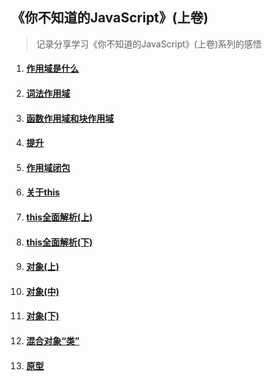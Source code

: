 ## 《你不知道的JavaScript》(上卷)

> 记录分享学习《你不知道的JavaScript》(上卷)系列的感悟

1. #### [作用域是什么](https://jayconscious.github.io/blog/book/dontknowjs/scope&closure/scope.html)
2. #### [词法作用域](https://jayconscious.github.io/blog/book/dontknowjs/scope&closure/lexingscope.html)
3. #### [函数作用域和块作用域](https://jayconscious.github.io/blog/book/dontknowjs/scope&closure/fnblockscope.html)
4. #### [提升](https://jayconscious.github.io/blog/book/dontknowjs/scope&closure/hoisting.html)
5. #### [作用域闭包](https://jayconscious.github.io/blog/book/dontknowjs/scope&closure/scopeclosure.html)

6. #### [关于this](https://jayconscious.github.io/blog/book/dontknowjs/sthis&objectproto/aboutthis.html)
7. #### [this全面解析(上)](https://jayconscious.github.io/blog/book/dontknowjs/sthis&objectproto/analysisthis1.html)
8. #### [this全面解析(下)](https://jayconscious.github.io/blog/book/dontknowjs/sthis&objectproto/analysisthis2.html)
9. #### [对象(上)](https://jayconscious.github.io/blog/book/dontknowjs/sthis&objectproto/object1.html)
10. #### [对象(中)](https://jayconscious.github.io/blog/book/dontknowjs/sthis&objectproto/object2.html)
11. #### [对象(下)](https://jayconscious.github.io/blog/book/dontknowjs/sthis&objectproto/object3.html)

12. #### [混合对象“类”](https://jayconscious.github.io/blog/book/dontknowjs/sthis&objectproto/mixedobjects.html)
13. #### [原型](https://jayconscious.github.io/blog/book/dontknowjs/sthis&objectproto/prototype.html)




